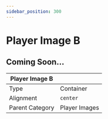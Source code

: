 ```yaml
---
sidebar_position: 300
---
```

    
# Player Image B

## Coming Soon...

|     Player Image B  ||
| -------- | ------- |
| Type  |  Container | Visibility | Image | Text  |
| Alignment |  `center`     |
| Parent Category    | Player Images    |
